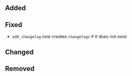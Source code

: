 <!--
 Thanks for the MR! Please add lines describing your changes in the appropriate section

 For example:

## Added
- Added some more fish
## Fixed
 a generic parameter
-->

## Added

## Fixed

- `add_changelog` now creates `changelogs` if it does not exist

## Changed

## Removed


